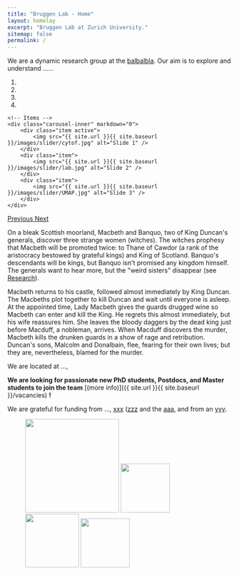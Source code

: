 ```yaml
---
title: "Bruggen Lab - Home"
layout: homelay
excerpt: "Bruggen Lab at Zurich University."
sitemap: false
permalink: /
---
```


We are a dynamic research group at the [balbalbla](https://www.usz.ch/en/). Our aim is to explore and understand ......

<div markdown="0" id="carousel" class="carousel slide" data-ride="carousel" data-interval="4000" data-pause="hover" >
    <!-- Menu -->
    <ol class="carousel-indicators">
        <li data-target="#carousel" data-slide-to="0" class="active"></li>
        <li data-target="#carousel" data-slide-to="1"></li>
        <li data-target="#carousel" data-slide-to="2"></li>
        <li data-target="#carousel" data-slide-to="3"></li>
    </ol>

    <!-- Items -->
    <div class="carousel-inner" markdown="0">
        <div class="item active">
            <img src="{{ site.url }}{{ site.baseurl }}/images/slider/cytof.jpg" alt="Slide 1" />
        </div>
        <div class="item">
            <img src="{{ site.url }}{{ site.baseurl }}/images/slider/lab.jpg" alt="Slide 2" />
        </div>
        <div class="item">
            <img src="{{ site.url }}{{ site.baseurl }}/images/slider/UMAP.jpg" alt="Slide 3" />
        </div>
    </div>
  <a class="left carousel-control" href="#carousel" role="button" data-slide="prev">
    <span class="glyphicon glyphicon-chevron-left" aria-hidden="true"></span>
    <span class="sr-only">Previous</span>
  </a>
  <a class="right carousel-control" href="#carousel" role="button" data-slide="next">
    <span class="glyphicon glyphicon-chevron-right" aria-hidden="true"></span>
    <span class="sr-only">Next</span>
  </a>
</div>




On a bleak Scottish moorland, Macbeth and Banquo, two of King Duncan's generals, discover three strange women (witches). The witches prophesy that Macbeth will be promoted twice: to Thane of Cawdor (a rank of the aristocracy bestowed by grateful kings) and King of Scotland. Banquo's descendants will be kings, but Banquo isn't promised any kingdom himself. The generals want to hear more, but the "weird sisters" disappear (see [Research](research)).

Macbeth returns to his castle, followed almost immediately by King Duncan. The Macbeths plot together to kill Duncan and wait until everyone is asleep. At the appointed time, Lady Macbeth gives the guards drugged wine so Macbeth can enter and kill the King. He regrets this almost immediately, but his wife reassures him. She leaves the bloody daggers by the dead king just before Macduff, a nobleman, arrives. When Macduff discovers the murder, Macbeth kills the drunken guards in a show of rage and retribution. Duncan's sons, Malcolm and Donalbain, flee, fearing for their own lives; but they are, nevertheless, blamed for the murder. 

We are located at ...,

 **We are  looking for passionate new PhD students, Postdocs, and Master students to join the team** [(more info)]({{ site.url }}{{ site.baseurl }}/vacancies) **!**


We are grateful for funding from ..., [xxx](www.nwo.nl) ([zzz](https://www.usz.ch/en/) and the [aaa](https://www.usz.ch/en/), and from an [yyy](https://www.usz.ch/en/).

<figure class="fourth">
  <img src="{{ site.url }}{{ site.baseurl }}/images/logopic/uzhlogo.jpg" style="width: 210px">
  <img src="{{ site.url }}{{ site.baseurl }}/images/logopic/uszlogo.jpg" style="width: 110px">
  <img src="{{ site.url }}{{ site.baseurl }}/images/logopic/hgklogo.jpg" style="width: 120px">
  <img src="{{ site.url }}{{ site.baseurl }}/images/logopic/siaflogo.jpg" style="width: 110px">
</figure>
